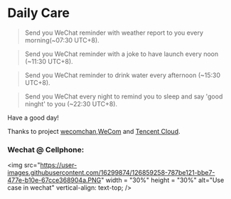 # Daily Care

> Send you WeChat reminder with weather report to you every morning(~07:30 UTC+8).

> Send you WeChat reminder with a joke to have launch every noon (~11:30 UTC+8).

> Send you WeChat reminder to drink water every afternoon (~15:30 UTC+8).

> Send you WeChat every night to remind you to sleep and say 'good ninght' to you (~22:30 UTC+8).

Have a good day!

Thanks to project [wecomchan](https://github.com/easychen/wecomchan),[WeCom](https://work.weixin.qq.com/) and [Tencent Cloud](https://cloud.tencent.com/).

### Wechat @ Cellphone:

<img src="https://user-images.githubusercontent.com/16299874/126859258-787be121-bbe7-477e-b10e-67cce368904a.PNG" width = "30%" height = "30%" alt="Use case in wechat" vertical-align: text-top; />



